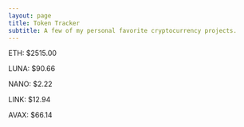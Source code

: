 ```yaml
---
layout: page
title: Token Tracker
subtitle: A few of my personal favorite cryptocurrency projects.
---
```


<!--BEGINCRYPTOINPUT-->
ETH: $2515.00

LUNA: $90.66

NANO: $2.22

LINK: $12.94

AVAX: $66.14

<!--ENDCRYPTOINPUT-->
